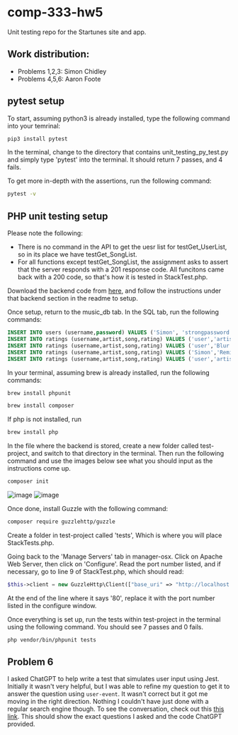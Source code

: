 # comp-333-hw5
Unit testing repo for the Startunes site and app.

## Work distribution:
- Problems 1,2,3: Simon Chidley
- Problems 4,5,6: Aaron Foote

## pytest setup
To start, assuming python3 is already installed, type the following command into your temrinal:
```bash
pip3 install pytest
```
In the terminal, change to the directory that contains unit_testing_py_test.py and simply type 'pytest' into the terminal. It should return 7 passes, and 4 fails.

To get more in-depth with the assertions, run the following command:
```bash
pytest -v
```

## PHP unit testing setup
Please note the following:
- There is no command in the API to get the uesr list for testGet_UserList, so in its place we have testGet_SongList.
- For all functions except testGet_SongList, the assignment asks to assert that the server responds with a 201 response code. All funcitons came back with a 200 code, so that's how it is tested in StackTest.php.

Download the backend code from [here](https://github.com/SimChid/comp-333-hw3), and follow the instructions under that backend section in the readme to setup.

Once setup, return to the music_db tab. In the SQL tab, run the following commands:
```sql
INSERT INTO users (username,password) VALUES ('Simon', 'strongpassword');
INSERT INTO ratings (username,artist,song,rating) VALUES ('user','artist1','song1',1);
INSERT INTO ratings (username,artist,song,rating) VALUES ('user','Blur','Song 2',5);
INSERT INTO ratings (username,artist,song,rating) VALUES ('Simon','Remi Wolf','Photo ID',4);
INSERT INTO ratings (username,artist,song,rating) VALUES ('user','artist4','song4',1);
```
In your terminal, assuming brew is already installed, run the following commands:
```bash
brew install phpunit
```
```bash
brew install composer
```
If php is not installed, run
```bash
brew install php
```
In the file where the backend is stored, create a new folder called test-project, and switch to that directory in the terminal. Then run the following command and use the images below see what you should input as the instructions come up.
```bash
composer init
```

![image](https://github.com/SimChid/comp-333-hw5/assets/144281352/bf3fc890-2e24-4bda-84a3-03f4a5071e5f)
![image](https://github.com/SimChid/comp-333-hw5/assets/144281352/5060c335-7cf6-45ca-9def-f9a00138ead2)

Once done, install Guzzle with the following command:
```bash
composer require guzzlehttp/guzzle
```
Create a folder in test-project called 'tests', Which is where you will place StackTests.php.

Going back to the 'Manage Servers' tab in manager-osx. Click on Apache Web Server, then click on 'Configure'. Read the port number listed, and if necessary, go to line 9 of StackTest.php, which should read:
```php
$this->client = new GuzzleHttp\Client(["base_uri" => "http://localhost:80"]);
```
At the end of the line where it says '80', replace it with the port number listed in the configure window.

Once everything is set up, run the tests within test-project in the terminal using the following command. You should see 7 passes and 0 fails.
```bash
php vendor/bin/phpunit tests
```

## Problem 6

I asked ChatGPT to help write a test that simulates user input using Jest. Initially it wasn't very helpful, but I was able to refine my question to get it to answer the question using `user-event`. It wasn't correct but it got me moving in the right direction. Nothing I couldn't have just done with a regular search engine though. To see the conversation, check out this [this link](https://chat.openai.com/share/5725218a-8fed-4475-b00e-7ad949e9de50). This should show the exact questions I asked and the code ChatGPT provided.
